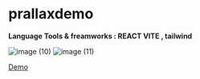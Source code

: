 # prallaxdemo
<Strong> Language Tools & freamworks : REACT VITE , tailwind  </Strong>

![image (10)](https://github.com/user-attachments/assets/a8eb202a-6ea9-4131-a0a7-96159dcc9b3e)
![image (11)](https://github.com/user-attachments/assets/c29a5a2b-19e7-42f1-90ec-7db618ea849f)

 [Demo](https://prallaxdemo.vercel.app/)
